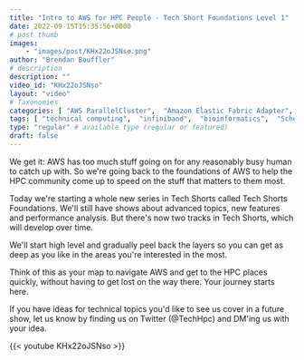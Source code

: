 ```yaml
---
title: "Intro to AWS for HPC People - Tech Short Foundations Level 1"
date: 2022-09-15T15:35:56+0000
# post thumb
images:
    - "images/post/KHx22oJSNso.png"
author: "Brendan Bouffler"
# description
description: ""
video_id: "KHx22oJSNso"
layout: "video"
# Taxonomies
categories: [ "AWS ParallelCluster",  "Amazon Elastic Fabric Adapter",  "Amazon NICE DCV",  "Life Sciences", ]
tags: [ "technical computing",  "infiniband",  "bioinformatics",  "Schedulers",  "ParallelCluster",  "elastic fabric adapter",  "vizualization",  "scientific computing",  "DCV",  "GPUs",  "cloud computing",  "EFA",  "CPUs",  "High Performance Computing",  "Storage",  "MPI",  "HPC",  "elastic",  "autoscaling",  "Lustre",  "virtualization",  "tightly-coupled",  "EC2",  "techshorts", ]
type: "regular" # available type (regular or featured)
draft: false
---
```


We get it: AWS has too much stuff going on for any reasonably busy human to catch up with. So we're going back to the foundations of AWS to help the HPC community come up to speed on the stuff that matters to them most.

Today we're starting a whole new series in Tech Shorts called Tech Shorts Foundations. We'll still have shows about advanced topics, new features and performance analysis. But there's now two tracks in Tech Shorts, which will develop over time.

We'll start high level and gradually peel back the layers so you can get as deep as you like in the areas you're interested in the most.

Think of this as your map to navigate AWS and get to the HPC places quickly, without having to get lost on the way there. Your journey starts here.

If you have ideas for technical topics you'd like to see us cover in a future show, let us know by finding us on Twitter (@TechHpc) and DM'ing us with your idea.

{{< youtube KHx22oJSNso >}}